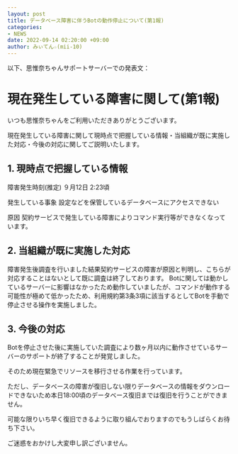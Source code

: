 ```yaml
---
layout: post
title: データベース障害に伴うBotの動作停止について(第1報)
categories:
- NEWS
date: 2022-09-14 02:20:00 +09:00
author: みぃてん☆(mii-10)
---
```

以下、思惟奈ちゃんサポートサーバーでの発表文：

# 現在発生している障害に関して(第1報)

いつも思惟奈ちゃんをご利用いただきありがとうございます。

現在発生している障害に関して現時点で把握している情報・当組織が既に実施した対応・今後の対応に関してご説明いたします。

## 1. 現時点で把握している情報

障害発生時刻(推定) ９月12日 2:23頃

発生している事象 設定などを保管しているデータベースにアクセスできない

原因 契約サービスで発生している障害によりコマンド実行等ができなくなっています。

## 2. 当組織が既に実施した対応

障害発生後調査を行いました結果契約サービスの障害が原因と判明し、こちらが対応することはないとして既に調査は終了しております。 Botに関しては動かしているサーバーに影響はなかったため動作していましたが、コマンドが動作する可能性が極めて低かったため、利用規約第3条3項に該当するとしてBotを手動で停止させる操作を実施しました。

## 3. 今後の対応

Botを停止させた後に実施していた調査により数ヶ月以内に動作させているサーバーのサポートが終了することが発覚しました。

そのため現在緊急でリソースを移行させる作業を行っています。

ただし、データベースの障害が復旧しない限りデータベースの情報をダウンロードできないため本日18:00頃のデータベース復旧までは復旧を行うことができません。

可能な限りいち早く復旧できるように取り組んでおりますのでもうしばらくお待ち下さい。

ご迷惑をおかけし大変申し訳ございません。